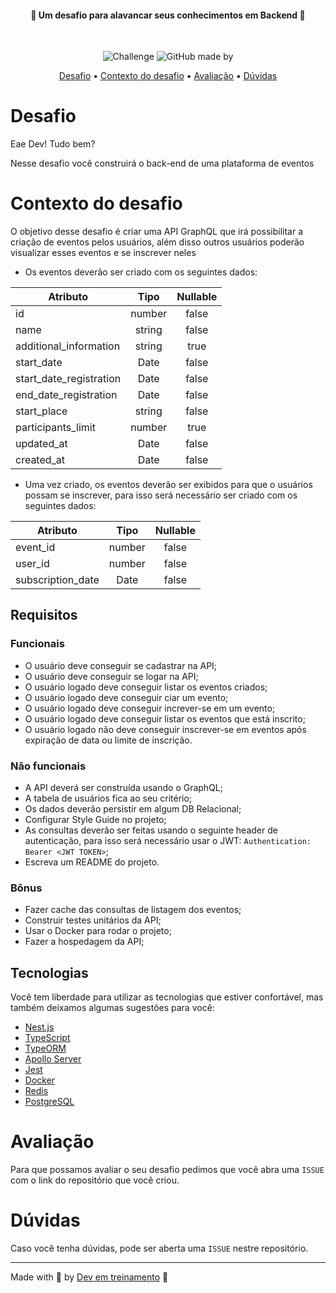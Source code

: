 <!-- Título -->
<h4 align="center">
  🎯 Um desafio para alavancar seus conhecimentos em Backend 🚀
</h4>
<!-- /Título -->

<!-- Badges -->
<div align="center">
  <br>

  ![Challenge](https://img.shields.io/badge/Desafio-Back--end-f1e05a)
  ![GitHub made by](https://img.shields.io/badge/Made%20By-Kaique%20Covo-ff69b4)
</div>
<!-- /Badges -->

<!-- Menu -->
<p align="center">
  <a href="#desafio">Desafio</a> •
  <a href="#contexto-do-desafio">Contexto do desafio</a> •
  <a href="#avaliação">Avaliação</a> •
  <a href="#dúvidas">Dúvidas</a>
</p>
<!-- /Menu -->


# Desafio

Eae Dev! Tudo bem?

Nesse desafio você construirá o back-end de uma plataforma de eventos


# Contexto do desafio

O objetivo desse desafio é criar uma API GraphQL que irá possibilitar a criação de eventos pelos usuários, além disso outros usuários poderão visualizar esses eventos e se inscrever neles

- Os eventos deverão ser criado com os seguintes dados:

| Atributo                |  Tipo  | Nullable |
| ----------------------- | :----: | :------: |
| id                      | number | false    |
| name                    | string | false    |
| additional_information  | string | true     |
| start_date              | Date   | false    |
| start_date_registration | Date   | false    |
| end_date_registration   | Date   | false    |
| start_place             | string | false    |
| participants_limit      | number | true     |
| updated_at              | Date   | false    |
| created_at              | Date   | false    |

- Uma vez criado, os eventos deverão ser exibidos para que o usuários possam se inscrever, para isso será necessário ser criado com os seguintes dados:

| Atributo          | Tipo   | Nullable |
| ----------------- | :----: | :------: |
| event_id          | number |  false   |
| user_id           | number |  false   |
| subscription_date | Date   |  false   |

## Requisitos

### Funcionais

- O usuário deve conseguir se cadastrar na API;<br>
- O usuário deve conseguir se logar na API;<br>
- O usuário logado deve conseguir listar os eventos criados;<br>
- O usuário logado deve conseguir ciar um evento;<br>
- O usuário logado deve conseguir increver-se em um evento;<br>
- O usuário logado deve conseguir listar os eventos que está inscrito;<br>
- O usuário logado não deve conseguir inscrever-se em eventos após expiração de data ou limite de inscrição.<br>


### Não funcionais

- A API deverá ser construída usando o GraphQL;
- A tabela de usuários fica ao seu critério; 
- Os dados deverão persistir em algum DB Relacional;
- Configurar Style Guide no projeto;
- As consultas deverão ser feitas usando o seguinte header de autenticação, para isso será necessário usar o JWT:
  `Authentication: Bearer <JWT TOKEN>`;
- Escreva um README do projeto.


### Bônus

- Fazer cache das consultas de listagem dos eventos;
- Construir testes unitários da API;
- Usar o Docker para rodar o projeto;
- Fazer a hospedagem da API;


## Tecnologias

Você tem liberdade para utilizar as tecnologias que estiver confortável, mas também deixamos algumas sugestões para você:

- [Nest.js](https://nestjs.com/)
- [TypeScript](https://www.typescriptlang.org/)
- [TypeORM](https://typeorm.io/)
- [Apollo Server](https://github.com/apollographql/apollo-server)
- [Jest](https://jestjs.io/pt-BR/)
- [Docker](https://www.docker.com/)
- [Redis](https://redis.io/)
- [PostgreSQL](https://www.postgresql.org/)


# Avaliação

Para que possamos avaliar o seu desafio pedimos que você abra uma `ISSUE` com o link do repositório que você criou.


# Dúvidas

Caso você tenha dúvidas, pode ser aberta uma `ISSUE` nestre repositório.

---

Made with 💚 by [Dev em treinamento](https://www.devemtreinamento.com.br) 👋